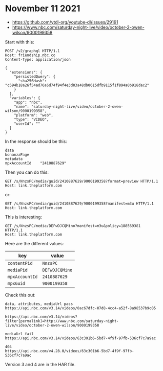 # November 11 2021

- https://github.com/ytdl-org/youtube-dl/issues/29191
- https://www.nbc.com/saturday-night-live/video/october-2-owen-wilson/9000199358

Start with this:

~~~
POST /v2/graphql HTTP/1.1
Host: friendship.nbc.co
Content-Type: application/json

{
  "extensions": {
    "persistedQuery": {
      "sha256Hash": "c594b18a26f54ad76a6d74f94f4e3d03a48db0615dfb9115f1f894a0b918dac2"
    }
  },
  "variables": {
    "app": "nbc",
    "name": "saturday-night-live/video/october-2-owen-wilson/9000199358",
    "platform": "web",
    "type": "VIDEO",
    "userId": ""
  }
}
~~~

In the response should be this:

~~~
data	
bonanzaPage	
metadata	
mpxAccountId	"2410887629"
~~~

Then you can do this:

~~~
GET /s/NnzsPC/media/guid/2410887629/9000199358?format=preview HTTP/1.1
Host: link.theplatform.com
~~~

or:

~~~
GET /s/NnzsPC/media/guid/2410887629/9000199358?manifest=m3u HTTP/1.1
Host: link.theplatform.com
~~~

This is interesting:

~~~
GET /s/NnzsPC/media/DEFwDJCQMino?manifest=m3u&policy=188569381 HTTP/1.1
Host: link.theplatform.com
~~~

Here are the different values:

key            | value
---------------|------
`contentPid`   | `NnzsPC`       
`mediaPid`     | `DEFwDJCQMino`
`mpxAccountId` | `2410887629`
`mpxGuid`      | `9000199358`

Check this out:

~~~
data, attributes, mediaUrl pass
https://api.nbc.com/v3.14/videos/0ac67dfc-07d8-4cc4-a52f-8a98537b9c05

https://api.nbc.com/v3.14/videos?
filter[permalink]=http://www.nbc.com/saturday-night-live/video/october-2-owen-wilson/9000199358

mediaUrl fail
https://api.nbc.com/v3.14/videos/63c301b6-5bd7-4f9f-97fb-536cf7c7a9ac

404
https://api.nbc.com/v4.28.0/videos/63c301b6-5bd7-4f9f-97fb-536cf7c7a9ac
~~~

Version 3 and 4 are in the HAR file.

